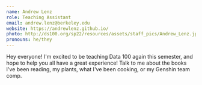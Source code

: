 ```yaml
---
name: Andrew Lenz
role: Teaching Assistant
email: andrew.lenz@berkeley.edu
website: https://andrewlenz.github.io/
photo: http://ds100.org/sp22/resources/assets/staff_pics/Andrew_Lenz.jpg
pronouns: he/they
---
```

Hey everyone! I'm excited to be teaching Data 100 again this semester, and hope to help you all have a great experience! Talk to me about the books I've been reading, my plants, what I've been cooking, or my Genshin team comp. 
